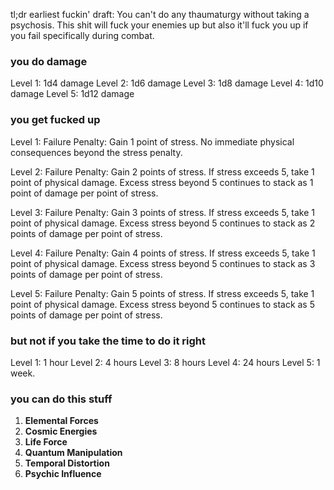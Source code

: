 tl;dr earliest fuckin' draft: You can't do any thaumaturgy without taking a psychosis. This shit will fuck your enemies up but also it'll fuck you up if you fail specifically during combat.

### you do damage
Level 1: 1d4 damage
Level 2: 1d6 damage
Level 3: 1d8 damage
Level 4: 1d10 damage
Level 5: 1d12 damage

### you get fucked up
Level 1:
Failure Penalty: Gain 1 point of stress. No immediate physical consequences beyond the stress penalty.

Level 2:
Failure Penalty: Gain 2 points of stress. If stress exceeds 5, take 1 point of physical damage. Excess stress beyond 5 continues to stack as 1 point of damage per point of stress.

Level 3:
Failure Penalty: Gain 3 points of stress. If stress exceeds 5, take 1 point of physical damage. Excess stress beyond 5 continues to stack as 2 points of damage per point of stress.

Level 4:
Failure Penalty: Gain 4 points of stress. If stress exceeds 5, take 1 point of physical damage. Excess stress beyond 5 continues to stack as 3 points of damage per point of stress.

Level 5:
Failure Penalty: Gain 5 points of stress. If stress exceeds 5, take 1 point of physical damage. Excess stress beyond 5 continues to stack as 5 points of damage per point of stress.

### but not if you take the time to do it right
Level 1: 1 hour
Level 2: 4 hours
Level 3: 8 hours
Level 4: 24 hours
Level 5: 1 week.

### you can do this stuff
1. **Elemental Forces**
2. **Cosmic Energies**
3. **Life Force**
4. **Quantum Manipulation**
5. **Temporal Distortion**
6. **Psychic Influence**